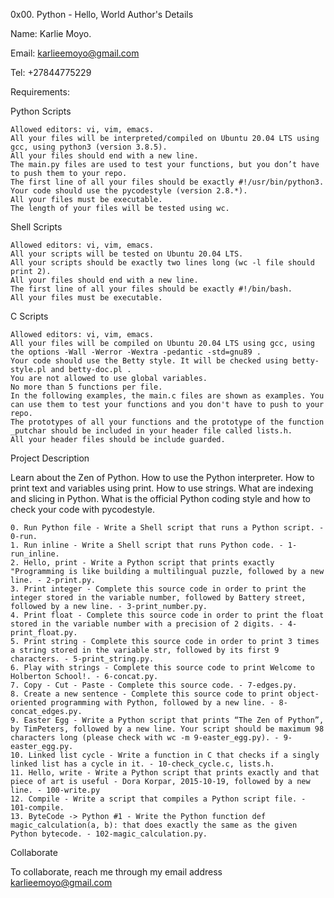 0x00. Python - Hello, World
Author's Details

Name: Karlie Moyo.

Email: karlieemoyo@gmail.com

Tel: +27844775229


Requirements:

Python Scripts

    Allowed editors: vi, vim, emacs.
    All your files will be interpreted/compiled on Ubuntu 20.04 LTS using gcc, using python3 (version 3.8.5).
    All your files should end with a new line.
    The main.py files are used to test your functions, but you don’t have to push them to your repo.
    The first line of all your files should be exactly #!/usr/bin/python3.
    Your code should use the pycodestyle (version 2.8.*).
    All your files must be executable.
    The length of your files will be tested using wc.

Shell Scripts

    Allowed editors: vi, vim, emacs.
    All your scripts will be tested on Ubuntu 20.04 LTS.
    All your scripts should be exactly two lines long (wc -l file should print 2).
    All your files should end with a new line.
    The first line of all your files should be exactly #!/bin/bash.
    All your files must be executable.

C Scripts

    Allowed editors: vi, vim, emacs.
    All your files will be compiled on Ubuntu 20.04 LTS using gcc, using the options -Wall -Werror -Wextra -pedantic -std=gnu89 .
    Your code should use the Betty style. It will be checked using betty-style.pl and betty-doc.pl .
    You are not allowed to use global variables.
    No more than 5 functions per file.
    In the following examples, the main.c files are shown as examples. You can use them to test your functions and you don't have to push to your repo.
    The prototypes of all your functions and the prototype of the function _putchar should be included in your header file called lists.h.
    All your header files should be include guarded.

Project Description

Learn about the Zen of Python. How to use the Python interpreter. How to print text and variables using print. How to use strings. What are indexing and slicing in Python. What is the official Python coding style and how to check your code with pycodestyle.

    0. Run Python file - Write a Shell script that runs a Python script. - 0-run.
    1. Run inline - Write a Shell script that runs Python code. - 1-run_inline.
    2. Hello, print - Write a Python script that prints exactly "Programming is like building a multilingual puzzle, followed by a new line. - 2-print.py.
    3. Print integer - Complete this source code in order to print the integer stored in the variable number, followed by Battery street, followed by a new line. - 3-print_number.py.
    4. Print float - Complete this source code in order to print the float stored in the variable number with a precision of 2 digits. - 4-print_float.py.
    5. Print string - Complete this source code in order to print 3 times a string stored in the variable str, followed by its first 9 characters. - 5-print_string.py.
    6. Play with strings - Complete this source code to print Welcome to Holberton School!. - 6-concat.py.
    7. Copy - Cut - Paste - Complete this source code. - 7-edges.py.
    8. Create a new sentence - Complete this source code to print object-oriented programming with Python, followed by a new line. - 8-concat_edges.py.
    9. Easter Egg - Write a Python script that prints “The Zen of Python”, by TimPeters, followed by a new line. Your script should be maximum 98 characters long (please check with wc -m 9-easter_egg.py). - 9-easter_egg.py.
    10. Linked list cycle - Write a function in C that checks if a singly linked list has a cycle in it. - 10-check_cycle.c, lists.h.
    11. Hello, write - Write a Python script that prints exactly and that piece of art is useful - Dora Korpar, 2015-10-19, followed by a new line. - 100-write.py
    12. Compile - Write a script that compiles a Python script file. - 101-compile.
    13. ByteCode -> Python #1 - Write the Python function def magic_calculation(a, b): that does exactly the same as the given Python bytecode. - 102-magic_calculation.py.

Collaborate

To collaborate, reach me through my email address karlieemoyo@gmail.com
